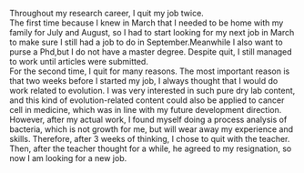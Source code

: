 Throughout my research career, I quit my job twice.  
The first time because I knew in March that I needed to be home with my family for July and August, so I had to start looking for my next job in March to make sure I still had a job to do in September.Meanwhile I also want to purse a Phd,but I do not have a master degree. Despite quit, I still managed to work until articles were submitted.   
For the second time, I quit for many reasons. The most important reason is that two weeks before I started my job, I always thought that I would do work related to evolution. I was very interested in such pure dry lab content, and this kind of evolution-related content could also be applied to cancer cell in medicine, which was in line with my future development direction. However, after my actual work, I found myself doing a process analysis of bacteria, which is not growth for me, but will wear away my experience and skills. Therefore, after 3 weeks of thinking, I chose to quit with the teacher. Then, after the teacher thought for a while, he agreed to my resignation, so now I am looking for a new job.

